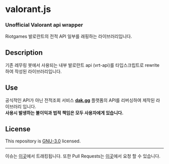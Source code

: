 # valorant.js

### Unofficial Valorant api wrapper

Riotgames 발로란트의 전적 API 일부를 래핑하는 라이브러리입니다.

## Description

기존 레무링 봇에서 사용되는 내부 발로란트 api (vrt-api)를 타입스크립트로 rewrite 하여 작성된 라이브러리입니다.

## Use

공식적인 API가 아닌 전적조회 서비스 **[dak.gg](https://dak.gg/)** 플랫폼의 API를 리버싱하여 제작된 라이브러리 입니다.  
**사용시 발생하는 불이익과 법적 책임은 모두 사용자에게 있습니다.**

## License

This repository is [GNU-3.0](https://github.com/remuring9999/valorant.js/blob/main/LICENSE) licensed.

---

이슈는 [이곳](https://github.com/remuring9999/valorant.js/issues)에서 트래킹됩니다. 또한 Pull Requests는 [이곳](https://github.com/remuring9999/valorant.js/pulls)에서 요청 할 수 있습니다.
